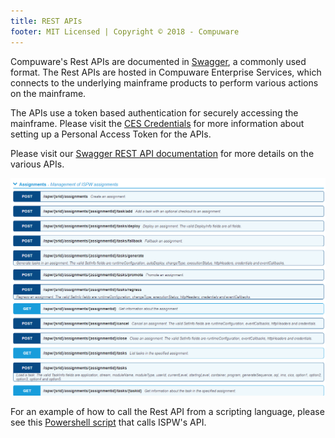 ```yaml
---
title: REST APIs
footer: MIT Licensed | Copyright © 2018 - Compuware
---
```


Compuware's Rest APIs are documented in [Swagger](https://swagger.io/solutions/api-documentation/), a commonly used format.  The Rest APIs are hosted in Compuware Enterprise Services, which connects to the underlying mainframe products to perform various actions on the mainframe.  

The APIs use a token based authentication for securely accessing the mainframe.  Please visit the [CES Credentials](../tool_configuration/CES_credentials_token.md) for more information about setting up a Personal Access Token for the APIs.

Please visit our [Swagger REST API documentation](https://ispw.api.compuware.com/) for more details on the various APIs.

![Rest API](./images/Swagger.png)

For an example of how to call the Rest API from a scripting language, please see this [Powershell script](./ISPW_Operations.ps1) that calls ISPW's API.

